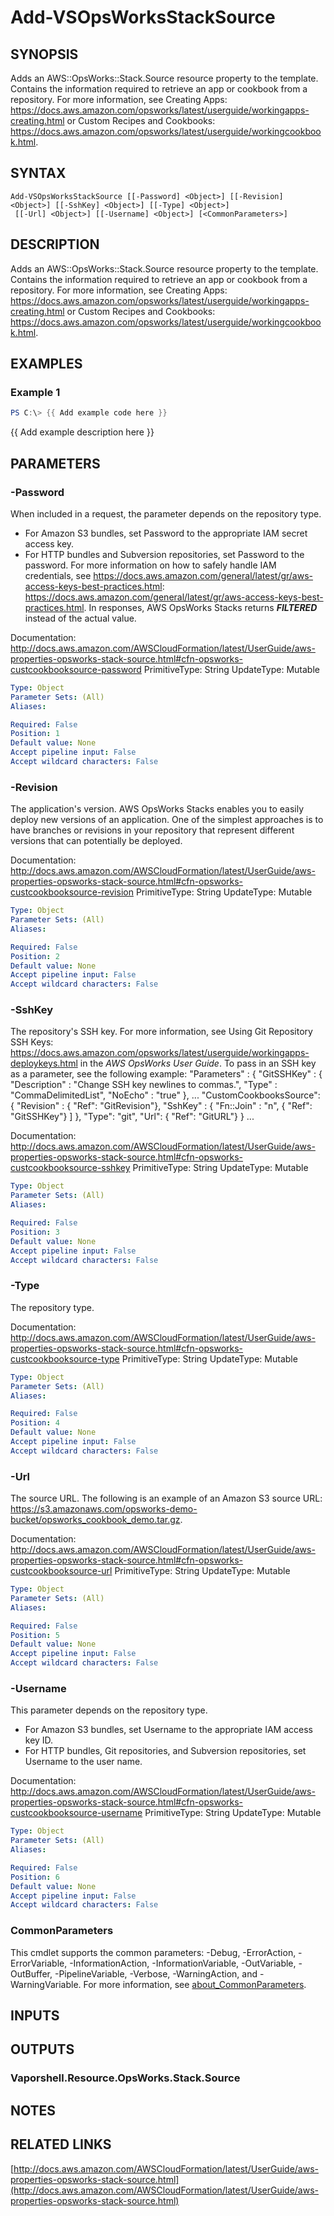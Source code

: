 # Add-VSOpsWorksStackSource

## SYNOPSIS
Adds an AWS::OpsWorks::Stack.Source resource property to the template.
Contains the information required to retrieve an app or cookbook from a repository.
For more information, see Creating Apps: https://docs.aws.amazon.com/opsworks/latest/userguide/workingapps-creating.html or Custom Recipes and Cookbooks: https://docs.aws.amazon.com/opsworks/latest/userguide/workingcookbook.html.

## SYNTAX

```
Add-VSOpsWorksStackSource [[-Password] <Object>] [[-Revision] <Object>] [[-SshKey] <Object>] [[-Type] <Object>]
 [[-Url] <Object>] [[-Username] <Object>] [<CommonParameters>]
```

## DESCRIPTION
Adds an AWS::OpsWorks::Stack.Source resource property to the template.
Contains the information required to retrieve an app or cookbook from a repository.
For more information, see Creating Apps: https://docs.aws.amazon.com/opsworks/latest/userguide/workingapps-creating.html or Custom Recipes and Cookbooks: https://docs.aws.amazon.com/opsworks/latest/userguide/workingcookbook.html.

## EXAMPLES

### Example 1
```powershell
PS C:\> {{ Add example code here }}
```

{{ Add example description here }}

## PARAMETERS

### -Password
When included in a request, the parameter depends on the repository type.
+ For Amazon S3 bundles, set Password to the appropriate IAM secret access key.
+ For HTTP bundles and Subversion repositories, set Password to the password.
For more information on how to safely handle IAM credentials, see https://docs.aws.amazon.com/general/latest/gr/aws-access-keys-best-practices.html: https://docs.aws.amazon.com/general/latest/gr/aws-access-keys-best-practices.html.
In responses, AWS OpsWorks Stacks returns *****FILTERED***** instead of the actual value.

Documentation: http://docs.aws.amazon.com/AWSCloudFormation/latest/UserGuide/aws-properties-opsworks-stack-source.html#cfn-opsworks-custcookbooksource-password
PrimitiveType: String
UpdateType: Mutable

```yaml
Type: Object
Parameter Sets: (All)
Aliases:

Required: False
Position: 1
Default value: None
Accept pipeline input: False
Accept wildcard characters: False
```

### -Revision
The application's version.
AWS OpsWorks Stacks enables you to easily deploy new versions of an application.
One of the simplest approaches is to have branches or revisions in your repository that represent different versions that can potentially be deployed.

Documentation: http://docs.aws.amazon.com/AWSCloudFormation/latest/UserGuide/aws-properties-opsworks-stack-source.html#cfn-opsworks-custcookbooksource-revision
PrimitiveType: String
UpdateType: Mutable

```yaml
Type: Object
Parameter Sets: (All)
Aliases:

Required: False
Position: 2
Default value: None
Accept pipeline input: False
Accept wildcard characters: False
```

### -SshKey
The repository's SSH key.
For more information, see Using Git Repository SSH Keys: https://docs.aws.amazon.com/opsworks/latest/userguide/workingapps-deploykeys.html in the *AWS OpsWorks User Guide*.
To pass in an SSH key as a parameter, see the following example:
"Parameters" : { "GitSSHKey" : { "Description" : "Change SSH key newlines to commas.", "Type" : "CommaDelimitedList", "NoEcho" : "true" }, ...
"CustomCookbooksSource": { "Revision" : { "Ref": "GitRevision"}, "SshKey" : { "Fn::Join" :  "n", { "Ref": "GitSSHKey"} \] }, "Type": "git", "Url": { "Ref": "GitURL"} } ...

Documentation: http://docs.aws.amazon.com/AWSCloudFormation/latest/UserGuide/aws-properties-opsworks-stack-source.html#cfn-opsworks-custcookbooksource-sshkey
PrimitiveType: String
UpdateType: Mutable

```yaml
Type: Object
Parameter Sets: (All)
Aliases:

Required: False
Position: 3
Default value: None
Accept pipeline input: False
Accept wildcard characters: False
```

### -Type
The repository type.

Documentation: http://docs.aws.amazon.com/AWSCloudFormation/latest/UserGuide/aws-properties-opsworks-stack-source.html#cfn-opsworks-custcookbooksource-type
PrimitiveType: String
UpdateType: Mutable

```yaml
Type: Object
Parameter Sets: (All)
Aliases:

Required: False
Position: 4
Default value: None
Accept pipeline input: False
Accept wildcard characters: False
```

### -Url
The source URL.
The following is an example of an Amazon S3 source URL: https://s3.amazonaws.com/opsworks-demo-bucket/opsworks_cookbook_demo.tar.gz.

Documentation: http://docs.aws.amazon.com/AWSCloudFormation/latest/UserGuide/aws-properties-opsworks-stack-source.html#cfn-opsworks-custcookbooksource-url
PrimitiveType: String
UpdateType: Mutable

```yaml
Type: Object
Parameter Sets: (All)
Aliases:

Required: False
Position: 5
Default value: None
Accept pipeline input: False
Accept wildcard characters: False
```

### -Username
This parameter depends on the repository type.
+ For Amazon S3 bundles, set Username to the appropriate IAM access key ID.
+ For HTTP bundles, Git repositories, and Subversion repositories, set Username to the user name.

Documentation: http://docs.aws.amazon.com/AWSCloudFormation/latest/UserGuide/aws-properties-opsworks-stack-source.html#cfn-opsworks-custcookbooksource-username
PrimitiveType: String
UpdateType: Mutable

```yaml
Type: Object
Parameter Sets: (All)
Aliases:

Required: False
Position: 6
Default value: None
Accept pipeline input: False
Accept wildcard characters: False
```

### CommonParameters
This cmdlet supports the common parameters: -Debug, -ErrorAction, -ErrorVariable, -InformationAction, -InformationVariable, -OutVariable, -OutBuffer, -PipelineVariable, -Verbose, -WarningAction, and -WarningVariable. For more information, see [about_CommonParameters](http://go.microsoft.com/fwlink/?LinkID=113216).

## INPUTS

## OUTPUTS

### Vaporshell.Resource.OpsWorks.Stack.Source
## NOTES

## RELATED LINKS

[http://docs.aws.amazon.com/AWSCloudFormation/latest/UserGuide/aws-properties-opsworks-stack-source.html](http://docs.aws.amazon.com/AWSCloudFormation/latest/UserGuide/aws-properties-opsworks-stack-source.html)

